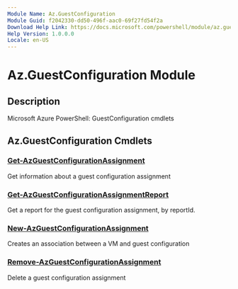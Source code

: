 ```yaml
---
Module Name: Az.GuestConfiguration
Module Guid: f2042330-dd50-496f-aac0-69f27fd54f2a
Download Help Link: https://docs.microsoft.com/powershell/module/az.guestconfiguration
Help Version: 1.0.0.0
Locale: en-US
---
```


# Az.GuestConfiguration Module
## Description
Microsoft Azure PowerShell: GuestConfiguration cmdlets

## Az.GuestConfiguration Cmdlets
### [Get-AzGuestConfigurationAssignment](Get-AzGuestConfigurationAssignment.md)
Get information about a guest configuration assignment

### [Get-AzGuestConfigurationAssignmentReport](Get-AzGuestConfigurationAssignmentReport.md)
Get a report for the guest configuration assignment, by reportId.

### [New-AzGuestConfigurationAssignment](New-AzGuestConfigurationAssignment.md)
Creates an association between a VM and guest configuration

### [Remove-AzGuestConfigurationAssignment](Remove-AzGuestConfigurationAssignment.md)
Delete a guest configuration assignment

